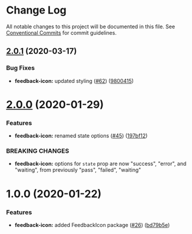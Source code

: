 # Change Log

All notable changes to this project will be documented in this file.
See [Conventional Commits](https://conventionalcommits.org) for commit guidelines.

## [2.0.1](https://github.com/telus/pm-kit/compare/@pm-kit/feedback-icon@2.0.0...@pm-kit/feedback-icon@2.0.1) (2020-03-17)


### Bug Fixes

* **feedback-icon:** updated styling  ([#62](https://github.com/telus/pm-kit/issues/62)) ([9800415](https://github.com/telus/pm-kit/commit/980041551fedc99598ba8b1aad4f5045fec4b50e))





# [2.0.0](https://github.com/telus/pm-kit/compare/@pm-kit/feedback-icon@1.0.0...@pm-kit/feedback-icon@2.0.0) (2020-01-29)


### Features

* **feedback-icon:** renamed state options ([#45](https://github.com/telus/pm-kit/issues/45)) ([197bf12](https://github.com/telus/pm-kit/commit/197bf12da7aab2f2c3424e2ec982229678677c7c))


### BREAKING CHANGES

* **feedback-icon:** options for `state` prop are now "success", "error", and "waiting", from previously "pass", "failed", "waiting"





# 1.0.0 (2020-01-22)

### Features

- **feedback-icon:** added FeedbackIcon package ([#26](https://github.com/telus/pm-kit/issues/26)) ([bd79b5e](https://github.com/telus/pm-kit/commit/bd79b5e6c372680c08000cf83242ce1b9bdc3158))
